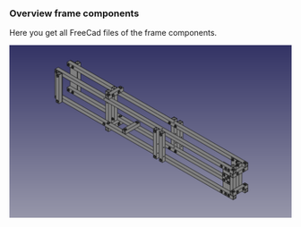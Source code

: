 ### Overview frame components

Here you get all FreeCad files of the frame components.

![](https://github.com/FreeCutter/XYZ_ONESEATER/blob/master/FreeCad-files/Frame_Components/Frame_Assembley.png)
